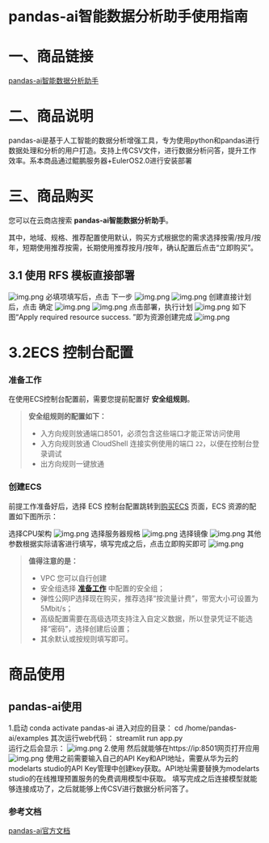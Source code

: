 # pandas-ai智能数据分析助手使用指南



# 一、商品链接



[pandas-ai智能数据分析助手](https://marketplace.huaweicloud.com/hidden/contents/fac2ad81-404e-46ec-959c-221a692dda1d#productid=OFFI1144193316944424960)

# 二、商品说明



pandas-ai是基于人工智能的数据分析增强工具，专为使用python和pandas进行数据处理和分析的用户打造。支持上传CSV文件，进行数据分析问答，提升工作效率。系本商品通过鲲鹏服务器+EulerOS2.0进行安装部署

# 三、商品购买



您可以在云商店搜索 **pandas-ai智能数据分析助手**。

其中，地域、规格、推荐配置使用默认，购买方式根据您的需求选择按需/按月/按年，短期使用推荐按需，长期使用推荐按月/按年，确认配置后点击“立即购买”。

## 3.1 使用 RFS 模板直接部署



![img.png](images/img1.png) 
必填项填写后，点击 下一步
![img.png](images/img2.png)
![img.png](images/img3.png)
创建直接计划后，点击 确定
![img.png](images/img4.png)
![img.png](images/img5.png)
点击部署，执行计划
![img.png](images/img6.png)
如下图“Apply required resource success. ”即为资源创建完成
![img.png](images/img7.png)

# 3.2ECS 控制台配置



### 准备工作



在使用ECS控制台配置前，需要您提前配置好 **安全组规则**。

> **安全组规则的配置如下：**
>
> - 入方向规则放通端口8501，必须包含这些端口才能正常访问使用
> - 入方向规则放通 CloudShell 连接实例使用的端口 `22`，以便在控制台登录调试
> - 出方向规则一键放通

### 创建ECS



前提工作准备好后，选择 ECS 控制台配置跳转到[购买ECS](https://support.huaweicloud.com/qs-ecs/ecs_01_0103.html) 页面，ECS 资源的配置如下图所示：

选择CPU架构 
![img.png](images/img8.png)
选择服务器规格 ![img.png](images/img9.png)
选择镜像 ![img.png](images/img10.png)
其他参数根据实际请客进行填写，填写完成之后，点击立即购买即可 
![img.png](images/img11.png)

> **值得注意的是：**
>
> - VPC 您可以自行创建
> - 安全组选择 [**准备工作**](#准备工作) 中配置的安全组；
> - 弹性公网IP选择现在购买，推荐选择“按流量计费”，带宽大小可设置为5Mbit/s；
> - 高级配置需要在高级选项支持注入自定义数据，所以登录凭证不能选择“密码”，选择创建后设置；
> - 其余默认或按规则填写即可。

# 商品使用



## pandas-ai使用



1.启动
conda activate pandas-ai
进入对应的目录：
cd /home/pandas-ai/examples
其次运行web代码：
streamlit run app.py  
运行之后会显示：
![img.png](images/img_1.png)
2.使用
然后就能够在https://ip:8501网页打开应用
![img.png](images/img_2.png)
使用之前需要输入自己的API Key和API地址，需要从华为云的modelarts studio的API Key管理中创建key获取。API地址需要替换为modelarts studio的在线推理预置服务的免费调用模型中获取。
填写完成之后连接模型就能够连接成功了，之后就能够上传CSV进行数据分析问答了。

### 参考文档



[pandas-ai官方文档](https://github.com/sinaptik-ai/pandas-ai)
